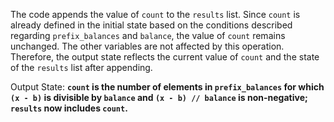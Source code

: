 The code appends the value of `count` to the `results` list. Since `count` is already defined in the initial state based on the conditions described regarding `prefix_balances` and `balance`, the value of `count` remains unchanged. The other variables are not affected by this operation. Therefore, the output state reflects the current value of `count` and the state of the `results` list after appending.

Output State: **`count` is the number of elements in `prefix_balances` for which `(x - b)` is divisible by `balance` and `(x - b) // balance` is non-negative; `results` now includes `count`.**